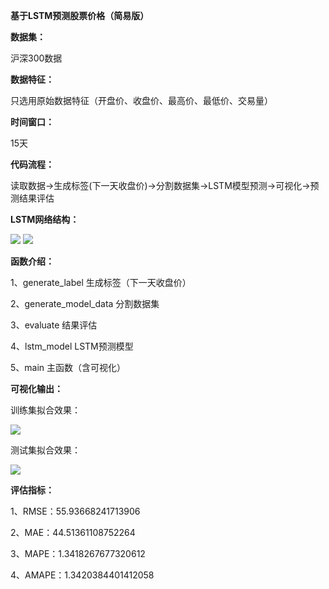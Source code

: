 **基于LSTM预测股票价格（简易版）**

**数据集：**

沪深300数据

**数据特征：**

只选用原始数据特征（开盘价、收盘价、最高价、最低价、交易量）

**时间窗口：**

15天

**代码流程：**

读取数据->生成标签(下一天收盘价)->分割数据集->LSTM模型预测->可视化->预测结果评估

**LSTM网络结构：**

<img src="https://github.com/jm199504/Financial-Prediction/blob/master/Financial-Prediction-LSTM/images/lstm_model.png">

<img src="https://github.com/jm199504/Financial-Prediction/blob/master/Financial-Prediction-LSTM/images/lstm_model2.png">

**函数介绍：**

1、generate_label 生成标签（下一天收盘价） 

2、generate_model_data 分割数据集 

3、evaluate 结果评估 

4、lstm_model LSTM预测模型 

5、main 主函数（含可视化）

**可视化输出：**

训练集拟合效果：

<img src="https://github.com/jm199504/Financial-Prediction/blob/master/Financial-Prediction-LSTM/images/train.png">

测试集拟合效果：

<img src="https://github.com/jm199504/Financial-Prediction/blob/master/Financial-Prediction-LSTM/images/test.png">

**评估指标：**

1、RMSE：55.93668241713906

2、MAE：44.51361108752264

3、MAPE：1.3418267677320612

4、AMAPE：1.3420384401412058
